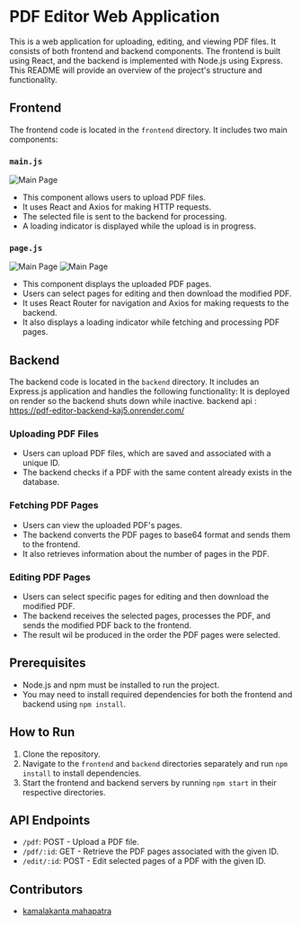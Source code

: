 # PDF Editor Web Application

This is a web application for uploading, editing, and viewing PDF files. It consists of both frontend and backend components. The frontend is built using React, and the backend is implemented with Node.js using Express. This README will provide an overview of the project's structure and functionality.

## Frontend

The frontend code is located in the `frontend` directory. It includes two main components:

### `main.js`
![Main Page](https://i.imgur.com/EeClENI.png)
- This component allows users to upload PDF files.
- It uses React and Axios for making HTTP requests.
- The selected file is sent to the backend for processing.
- A loading indicator is displayed while the upload is in progress.

### `page.js`
![Main Page](https://i.imgur.com/DMzCndb.png)
![Main Page](https://i.imgur.com/SFWLr5D.png)
- This component displays the uploaded PDF pages.
- Users can select pages for editing and then download the modified PDF.
- It uses React Router for navigation and Axios for making requests to the backend.
- It also displays a loading indicator while fetching and processing PDF pages.

## Backend

The backend code is located in the `backend` directory. It includes an Express.js application and handles the following functionality:
It is deployed on render so the backend shuts down while inactive.
backend api : https://pdf-editor-backend-kaj5.onrender.com/

### Uploading PDF Files

- Users can upload PDF files, which are saved and associated with a unique ID.
- The backend checks if a PDF with the same content already exists in the database.

### Fetching PDF Pages

- Users can view the uploaded PDF's pages.
- The backend converts the PDF pages to base64 format and sends them to the frontend.
- It also retrieves information about the number of pages in the PDF.

### Editing PDF Pages

- Users can select specific pages for editing and then download the modified PDF.
- The backend receives the selected pages, processes the PDF, and sends the modified PDF back to the frontend.
- The result wil be produced in the order the PDF pages were selected.

## Prerequisites

- Node.js and npm must be installed to run the project.
- You may need to install required dependencies for both the frontend and backend using `npm install`.

## How to Run

1. Clone the repository.
2. Navigate to the `frontend` and `backend` directories separately and run `npm install` to install dependencies.
3. Start the frontend and backend servers by running `npm start` in their respective directories.

## API Endpoints

- `/pdf`: POST - Upload a PDF file.
- `/pdf/:id`: GET - Retrieve the PDF pages associated with the given ID.
- `/edit/:id`: POST - Edit selected pages of a PDF with the given ID.

## Contributors

- [kamalakanta mahapatra](https://github.com/Kamalakanta01)
